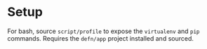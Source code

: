 Setup
=====

For bash, source `script/profile` to expose the `virtualenv`  and `pip`
commands.  Requires the `defn/app` project installed and sourced.

